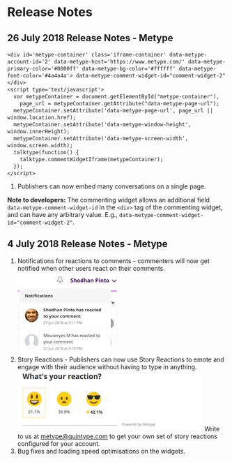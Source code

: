# Release Notes

## 26 July 2018 Release Notes - Metype

```shell
<div id='metype-container' class='iframe-container' data-metype-account-id='2' data-metype-host='https://www.metype.com/' data-metype-primary-color='#0000ff' data-metype-bg-color='#ffffff' data-metype-font-color='#4a4a4a'> data-metype-comment-widget-id="comment-widget-2"</div>
<script type='text/javascript'>
  var metypeContainer = document.getElementById("metype-container"),
    page_url = metypeContainer.getAttribute("data-metype-page-url");
  metypeContainer.setAttribute('data-metype-page-url', page_url || window.location.href);
  metypeContainer.setAttribute('data-metype-window-height', window.innerHeight);
  metypeContainer.setAttribute('data-metype-screen-width', window.screen.width);
  talktype(function() {
    talktype.commentWidgetIframe(metypeContainer);
  });
</script>
```
1. Publishers can now embed many conversations on a single page. 


**Note to developers:** The commenting widget allows an additional field `data-metype-comment-widget-id` in the `<div>` tag of the commenting widget, and can have any arbitrary value. E.g.,
`data-metype-comment-widget-id="comment-widget-2"`.


## 4 July 2018 Release Notes - Metype

1. Notifications for reactions to comments - commenters will now get notified when other users react on their comments.
![Comment Reactions Notify](../../images/Comment_Reactions_4Jul18.png "Comment Reactions Notification")
2. Story Reactions - Publishers can now use Story Reactions to emote and engage with their audience without having to type in anything. 
![Story Reactions](../../images/Story_Reactions_4Jul18.png "Story Reactions")
Write to us at metype@quintype.com to get your own set of story reactions configured for your account.
3. Bug fixes and loading speed optimisations on the widgets.


